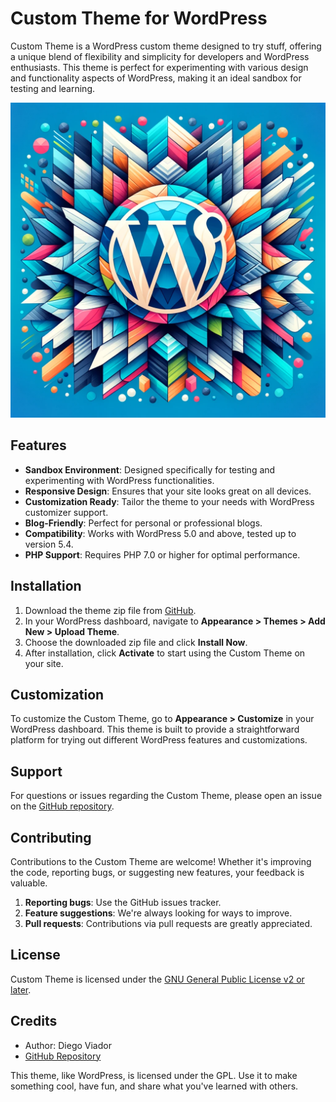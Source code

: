 # Custom Theme for WordPress

Custom Theme is a WordPress custom theme designed to try stuff, offering a unique blend of flexibility and simplicity for developers and WordPress enthusiasts. This theme is perfect for experimenting with various design and functionality aspects of WordPress, making it an ideal sandbox for testing and learning.

![Screenshot](screenshot.png)

## Features

- **Sandbox Environment**: Designed specifically for testing and experimenting with WordPress functionalities.
- **Responsive Design**: Ensures that your site looks great on all devices.
- **Customization Ready**: Tailor the theme to your needs with WordPress customizer support.
- **Blog-Friendly**: Perfect for personal or professional blogs.
- **Compatibility**: Works with WordPress 5.0 and above, tested up to version 5.4.
- **PHP Support**: Requires PHP 7.0 or higher for optimal performance.

## Installation

1. Download the theme zip file from [GitHub](https://github.com/DviadFer/custom-wp-theme).
2. In your WordPress dashboard, navigate to **Appearance > Themes > Add New > Upload Theme**.
3. Choose the downloaded zip file and click **Install Now**.
4. After installation, click **Activate** to start using the Custom Theme on your site.

## Customization

To customize the Custom Theme, go to **Appearance > Customize** in your WordPress dashboard. This theme is built to provide a straightforward platform for trying out different WordPress features and customizations.

## Support

For questions or issues regarding the Custom Theme, please open an issue on the [GitHub repository](https://github.com/DviadFer/custom-wp-theme/issues).

## Contributing

Contributions to the Custom Theme are welcome! Whether it's improving the code, reporting bugs, or suggesting new features, your feedback is valuable.

1. **Reporting bugs**: Use the GitHub issues tracker.
2. **Feature suggestions**: We're always looking for ways to improve.
3. **Pull requests**: Contributions via pull requests are greatly appreciated.

## License

Custom Theme is licensed under the [GNU General Public License v2 or later](http://www.gnu.org/licenses/gpl-2.0.html).

## Credits

- Author: Diego Viador
- [GitHub Repository](https://github.com/DviadFer/custom-wp-theme)

This theme, like WordPress, is licensed under the GPL. Use it to make something cool, have fun, and share what you've learned with others.
